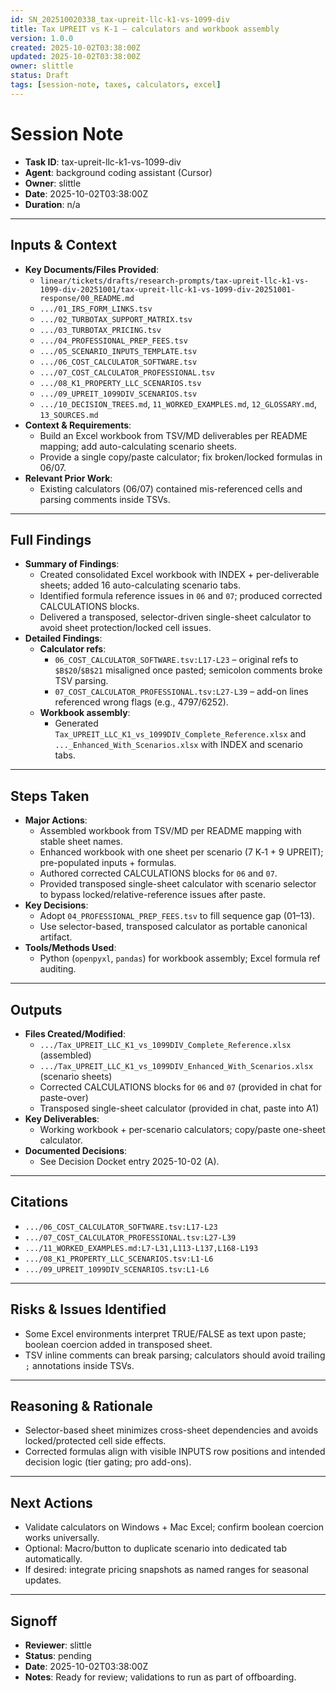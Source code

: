 ```yaml
---
id: SN_202510020338_tax-upreit-llc-k1-vs-1099-div
title: Tax UPREIT vs K-1 – calculators and workbook assembly
version: 1.0.0
created: 2025-10-02T03:38:00Z
updated: 2025-10-02T03:38:00Z
owner: slittle
status: Draft
tags: [session-note, taxes, calculators, excel]
---
```


# Session Note

- **Task ID**: tax-upreit-llc-k1-vs-1099-div
- **Agent**: background coding assistant (Cursor)
- **Owner**: slittle
- **Date**: 2025-10-02T03:38:00Z
- **Duration**: n/a

---

## Inputs & Context

- **Key Documents/Files Provided**:
  - `linear/tickets/drafts/research-prompts/tax-upreit-llc-k1-vs-1099-div-20251001/tax-upreit-llc-k1-vs-1099-div-20251001-response/00_README.md`
  - `.../01_IRS_FORM_LINKS.tsv`
  - `.../02_TURBOTAX_SUPPORT_MATRIX.tsv`
  - `.../03_TURBOTAX_PRICING.tsv`
  - `.../04_PROFESSIONAL_PREP_FEES.tsv`
  - `.../05_SCENARIO_INPUTS_TEMPLATE.tsv`
  - `.../06_COST_CALCULATOR_SOFTWARE.tsv`
  - `.../07_COST_CALCULATOR_PROFESSIONAL.tsv`
  - `.../08_K1_PROPERTY_LLC_SCENARIOS.tsv`
  - `.../09_UPREIT_1099DIV_SCENARIOS.tsv`
  - `.../10_DECISION_TREES.md`, `11_WORKED_EXAMPLES.md`, `12_GLOSSARY.md`, `13_SOURCES.md`
- **Context & Requirements**:
  - Build an Excel workbook from TSV/MD deliverables per README mapping; add auto-calculating scenario sheets.
  - Provide a single copy/paste calculator; fix broken/locked formulas in 06/07.
- **Relevant Prior Work**:
  - Existing calculators (06/07) contained mis-referenced cells and parsing comments inside TSVs.

---

## Full Findings

- **Summary of Findings**:
  - Created consolidated Excel workbook with INDEX + per-deliverable sheets; added 16 auto-calculating scenario tabs.
  - Identified formula reference issues in `06` and `07`; produced corrected CALCULATIONS blocks.
  - Delivered a transposed, selector-driven single-sheet calculator to avoid sheet protection/locked cell issues.
- **Detailed Findings**:
  - **Calculator refs**:
    - `06_COST_CALCULATOR_SOFTWARE.tsv:L17-L23` – original refs to `$B$20`/`$B$21` misaligned once pasted; semicolon comments broke TSV parsing.
    - `07_COST_CALCULATOR_PROFESSIONAL.tsv:L27-L39` – add-on lines referenced wrong flags (e.g., 4797/6252).
  - **Workbook assembly**:
    - Generated `Tax_UPREIT_LLC_K1_vs_1099DIV_Complete_Reference.xlsx` and `..._Enhanced_With_Scenarios.xlsx` with INDEX and scenario tabs.

---

## Steps Taken

- **Major Actions**:
  - Assembled workbook from TSV/MD per README mapping with stable sheet names.
  - Enhanced workbook with one sheet per scenario (7 K‑1 + 9 UPREIT); pre-populated inputs + formulas.
  - Authored corrected CALCULATIONS blocks for `06` and `07`.
  - Provided transposed single-sheet calculator with scenario selector to bypass locked/relative-reference issues after paste.
- **Key Decisions**:
  - Adopt `04_PROFESSIONAL_PREP_FEES.tsv` to fill sequence gap (01–13).
  - Use selector-based, transposed calculator as portable canonical artifact.
- **Tools/Methods Used**:
  - Python (`openpyxl`, `pandas`) for workbook assembly; Excel formula ref auditing.

---

## Outputs

- **Files Created/Modified**:
  - `.../Tax_UPREIT_LLC_K1_vs_1099DIV_Complete_Reference.xlsx` (assembled)
  - `.../Tax_UPREIT_LLC_K1_vs_1099DIV_Enhanced_With_Scenarios.xlsx` (scenario sheets)
  - Corrected CALCULATIONS blocks for `06` and `07` (provided in chat for paste-over)
  - Transposed single-sheet calculator (provided in chat, paste into A1)
- **Key Deliverables**:
  - Working workbook + per-scenario calculators; copy/paste one-sheet calculator.
- **Documented Decisions**:
  - See Decision Docket entry 2025-10-02 (A).

---

## Citations

- `.../06_COST_CALCULATOR_SOFTWARE.tsv:L17-L23`
- `.../07_COST_CALCULATOR_PROFESSIONAL.tsv:L27-L39`
- `.../11_WORKED_EXAMPLES.md:L7-L31,L113-L137,L168-L193`
- `.../08_K1_PROPERTY_LLC_SCENARIOS.tsv:L1-L6`
- `.../09_UPREIT_1099DIV_SCENARIOS.tsv:L1-L6`

---

## Risks & Issues Identified

- Some Excel environments interpret TRUE/FALSE as text upon paste; boolean coercion added in transposed sheet.
- TSV inline comments can break parsing; calculators should avoid trailing `;` annotations inside TSVs.

---

## Reasoning & Rationale

- Selector-based sheet minimizes cross-sheet dependencies and avoids locked/protected cell side effects.
- Corrected formulas align with visible INPUTS row positions and intended decision logic (tier gating; pro add-ons).

---

## Next Actions

- Validate calculators on Windows + Mac Excel; confirm boolean coercion works universally.
- Optional: Macro/button to duplicate scenario into dedicated tab automatically.
- If desired: integrate pricing snapshots as named ranges for seasonal updates.

---

## Signoff

- **Reviewer**: slittle
- **Status**: pending
- **Date**: 2025-10-02T03:38:00Z
- **Notes**: Ready for review; validations to run as part of offboarding.
